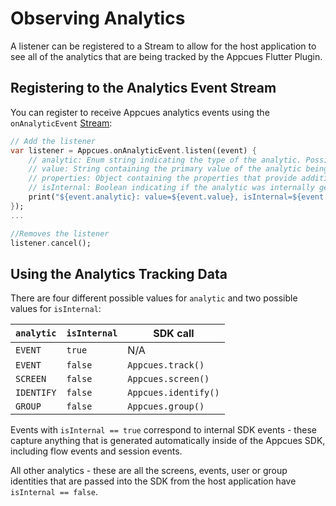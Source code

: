 # Observing Analytics

A listener can be registered to a Stream to allow for the host application to see all of the analytics that are being tracked by the Appcues Flutter Plugin.

## Registering to the Analytics Event Stream

You can register to receive Appcues analytics events using the `onAnalyticEvent` [Stream](https://api.flutter.dev/flutter/dart-async/Stream-class.html):

```dart
// Add the listener
var listener = Appcues.onAnalyticEvent.listen((event) {
    // analytic: Enum string indicating the type of the analytic. Possible values listed below.
    // value: String containing the primary value of the analytic being tracked. For events - the event name, for screens - the screen title, for identify - the user ID, for group - the group ID.
    // properties: Object containing the properties that provide additional context about the analytic.
    // isInternal: Boolean indicating if the analytic was internally generated by the SDK, as opposed to passed in from the host application.
    print("${event.analytic}: value=${event.value}, isInternal=${event.isInternal}, properties=${event.properties}");
});
...

//Removes the listener
listener.cancel();
 ```

## Using the Analytics Tracking Data

There are four different possible values for `analytic` and two possible values for `isInternal`:

| `analytic`     | `isInternal` | SDK call              |
| -------------- | ------------ | --------------------- |
| `EVENT`        | `true`       | N/A                   |
| `EVENT`        | `false`      | `Appcues.track()`     |
| `SCREEN`       | `false`      | `Appcues.screen()`    |
| `IDENTIFY`     | `false`      | `Appcues.identify()` |
| `GROUP`        | `false`      | `Appcues.group()`     |

Events with `isInternal == true` correspond to internal SDK events - these capture anything that is generated automatically inside of the Appcues SDK, including flow events and session events.

All other analytics - these are all the screens, events, user or group identities that are passed into the SDK from the host application have `isInternal == false`.

